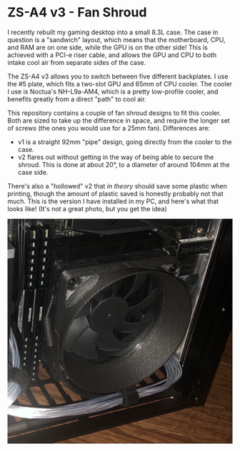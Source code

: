 # ZS-A4 v3 - Fan Shroud

I recently rebuilt my gaming desktop into a small 8.3L case. The case in question is a "sandwich" layout, which means that the motherboard, CPU, and RAM are on one side, while the GPU is on the other side! This is achieved with a PCI-e riser cable, and allows the GPU and CPU to both intake cool air from separate sides of the case.

The ZS-A4 v3 allows you to switch between five different backplates. I use the #5 plate, which fits a two-slot GPU and 65mm of CPU cooler. The cooler I use is Noctua's NH-L9a-AM4, which is a pretty low-profile cooler, and benefits greatly from a direct "path" to cool air.

This repository contains a couple of fan shroud designs to fit this cooler. Both are sized to take up the difference in space, and require the longer set of screws (the ones you would use for a 25mm fan). Differences are:

* v1 is a straight 92mm "pipe" design, going directly from the cooler to the case.
* v2 flares out without getting in the way of being able to secure the shroud. This is done at about 20°, to a diameter of around 104mm at the case side.

There's also a "hollowed" v2 that _in theory_ should save some plastic when printing, though the amount of plastic saved is honestly probably not that much. This is the version I have installed in my PC, and here's what that looks like! (It's not a great photo, but you get the idea)

![This is how it looks installed in my PC](https://github.com/progmem/3d-printables/raw/main/pc/zs-a4-v3-fan-shroud/example.jpg)
